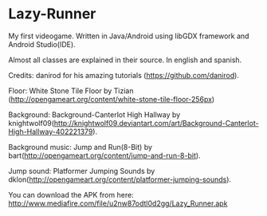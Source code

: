 # Lazy-Runner
My first videogame. Written in Java/Android using libGDX framework and Android Studio(IDE).

Almost all classes are explained in their source. In english and spanish. 

Credits:
danirod for his amazing tutorials (https://github.com/danirod).

Floor: White Stone Tile Floor by Tizian (http://opengameart.org/content/white-stone-tile-floor-256px)

Background: Background-Canterlot High Hallway by knightwolf09(http://knightwolf09.deviantart.com/art/Background-Canterlot-High-Hallway-402221379).

Background music: Jump and Run(8-Bit) by bart(http://opengameart.org/content/jump-and-run-8-bit).

Jump sound: Platformer Jumping Sounds by dklon(http://opengameart.org/content/platformer-jumping-sounds).


You can download the APK from here: http://www.mediafire.com/file/u2nw87odtl0d2gg/Lazy_Runner.apk
